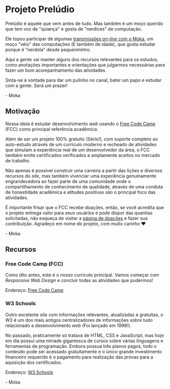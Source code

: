 # Projeto Prelúdio

Prelúdio é aquele que vem antes de tudo. Mas também é um moço querido que tem voz de "quiança" e gosta de "nerdices" de computação.

Ele topou participar de algumas [transmissões _on-line_ com o Moka](https://twitch.tv/MokaTechPlays), um moço "véio" das computações (E também de idade), que gosta estudar porque é "nerdola" desde pequenininho.

Aqui a gente vai manter alguns dos recursos relevantes para os estudos, como anotações importantes e orientações que julgarmos necessárias para fazer um bom acompanhamento das atividades.

Sinta-se à vontade para dar um pulinho no canal, bater um papo e estudar com a gente. Será um prazer!

\- Moka

## Motivação

Nossa ideia é estudar desenvolvimento _web_ usando o [Free Code Camp](https://freecodecamp.org) (FCC) como principal referência acadêmica.

Além de ser um projeto 100% gratuito (Sério!), com suporte completo ao auto-estudo através de um currículo moderno e recheado de atividades que simulam a experiência real de um desenvolvedor da área, o FCC também emite certificados verificados e amplamente aceitos no mercado de trabalho.

Não apenas é possível construir uma carreira a partir das lições e diversos recursos do _site_, mas também vivenciar uma experiência genuinamente engrandecedora ao fazer parte de uma comunidade onde o compartilhamento de conhecimento de qualidade, através de uma conduta de honestidade acadêmica e atitudes positivas são o principal foco das atividades.

É importante frisar que o FCC recebe doações, então, se você acredita que o projeto entrega valor para seus usuários e pode dispor das quantias solicitadas, não esqueça de visitar a [página de doações](https://www.freecodecamp.org/donate/) e fazer sua contribuição. Agradeço em nome do projeto, com muito carinho :heart:

\- Moka

## Recursos

### Free Code Camp (FCC)

Como dito antes, este é o nosso currículo principal. Vamos começar com _Responsive Web Design_ e concluir todas as atividades que pudermos!

Endereço: [Free Code Camp](https://freecodecamp.org)

### W3 Schools

Outro excelente _site_ com informações relevantes, atualizadas e gratuitas, o W3 é um dos mais antigos centralizadores de informações sobre tudo relacionado a desenvolvimento _web_ (Foi lançado em 1998!).

No passado, praticamente só tratava de HTML, CSS e JavaScript, mas hoje em dia possui uma miríade gigantesca de cursos sobre várias linguagens e ferramentas de programação. Embora possua três planos pagos, todo o conteúdo pode ser acessado gratuitamente e o único grande investimento financeiro requerido é o pagamento para realização das provas para a aquisição dos certificados.

Endereço: [W3 Schools](https://www.w3schools.com/)

\- Moka
